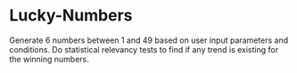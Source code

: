 # Lucky-Numbers
Generate 6 numbers between 1 and 49 based on user input parameters and conditions. Do statistical relevancy  tests to find if any trend is existing for the winning numbers. 
